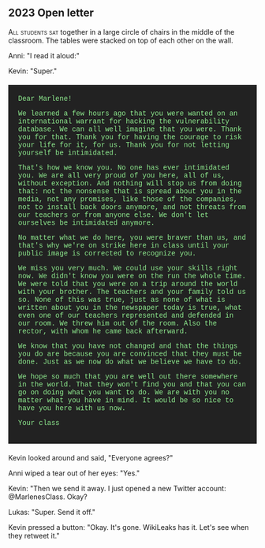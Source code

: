 ## **2023** Open letter

<span style="font-variant:small-caps;">All students sat</span> together in a large circle of chairs in the middle of the classroom.
The tables were stacked on top of each other on the wall.

Anni: "I read it aloud:"

Kevin: "Super."

<div style="background-color: #222; color: lightgreen; padding: 20px; margin: 20px 0; font-family: 'Courier New'">
Dear Marlene!


We learned a few hours ago that you were wanted on an international warrant for hacking the vulnerability database. We can all well imagine that you were. Thank you for that. Thank you for having the courage to risk your life for it, for us. Thank you for not letting yourself be intimidated.


That's how we know you. No one has ever intimidated you. We are all very proud of you here, all of us, without exception. And nothing will stop us from doing that: not the nonsense that is spread about you in the media, not any promises, like those of the companies, not to install back doors anymore, and not threats from our teachers or from anyone else. We don't let ourselves be intimidated anymore.


No matter what we do here, you were braver than us, and that's why we're on strike here in class until your public image is corrected to recognize you.


We miss you very much. We could use your skills right now. We didn't know you were on the run the whole time. We were told that you were on a trip around the world with your brother. The teachers and your family told us so. None of this was true, just as none of what is written about you in the newspaper today is true, what even one of our teachers represented and defended in our room. We threw him out of the room. Also the rector, with whom he came back afterward.


We know that you have not changed and that the things you do are because you are convinced that they must be done. Just as we now do what we believe we have to do.


We hope so much that you are well out there somewhere in the world. That they won't find you and that you can go on doing what you want to do. We are with you no matter what you have in mind. It would be so nice to have you here with us now.


Your class
</div>
Kevin looked around and said, "Everyone agrees?"

Anni wiped a tear out of her eyes: "Yes."

Kevin: "Then we send it away.
I just opened a new Twitter account: @MarlenesClass.
Okay?

Lukas: "Super.
Send it off."

Kevin pressed a button: "Okay.
It's gone.
WikiLeaks has it.
Let's see when they retweet it."
